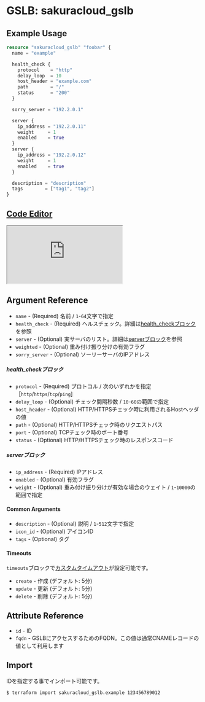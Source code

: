 # GSLB: sakuracloud_gslb

## Example Usage

```tf
resource "sakuracloud_gslb" "foobar" {
  name = "example"

  health_check {
    protocol    = "http"
    delay_loop  = 10
    host_header = "example.com"
    path        = "/"
    status      = "200"
  }

  sorry_server = "192.2.0.1"

  server {
    ip_address = "192.2.0.11"
    weight     = 1
    enabled    = true
  }
  server {
    ip_address = "192.2.0.12"
    weight     = 1
    enabled    = true
  }

  description = "description"
  tags        = ["tag1", "tag2"]
}
```

<div class="editor">

<h2><a href="https://zouen-alpha.usacloud.jp/#resource/gslb" target="_blank" rel="noopener noreferrer">Code Editor</a></h2>

<iframe src="https://zouen-alpha.usacloud.jp/#resource/gslb"></iframe>

</div>


## Argument Reference

* `name` - (Required) 名前 / `1`-`64`文字で指定
* `health_check` - (Required) ヘルスチェック。詳細は[health_checkブロック](#health_check)を参照
* `server` - (Optional) 実サーバのリスト。詳細は[serverブロック](#server)を参照
* `weighted` - (Optional) 重み付け振り分けの有効フラグ
* `sorry_server` - (Optional) ソーリーサーバのIPアドレス

##### health_checkブロック

* `protocol` - (Required) プロトコル / 次のいずれかを指定［`http`/`https`/`tcp`/`ping`]
* `delay_loop` - (Optional) チェック間隔秒数 / `10`-`60`の範囲で指定
* `host_header` - (Optional) HTTP/HTTPSチェック時に利用されるHostヘッダの値
* `path` - (Optional) HTTP/HTTPSチェック時のリクエストパス
* `port` - (Optional) TCPチェック時のポート番号
* `status` - (Optional) HTTP/HTTPSチェック時のレスポンスコード

##### serverブロック

* `ip_address` - (Required) IPアドレス
* `enabled` - (Optional) 有効フラグ
* `weight` - (Optional) 重み付け振り分けが有効な場合のウェイト / `1`-`10000`の範囲で指定

#### Common Arguments

* `description` - (Optional) 説明 / `1`-`512`文字で指定
* `icon_id` - (Optional) アイコンID
* `tags` - (Optional) タグ


#### Timeouts

`timeouts`ブロックで[カスタムタイムアウト](https://www.terraform.io/docs/configuration/resources.html#operation-timeouts)が設定可能です。  

* `create` - 作成 (デフォルト: 5分)
* `update` - 更新 (デフォルト: 5分)
* `delete` - 削除 (デフォルト: 5分)

## Attribute Reference

* `id` - ID
* `fqdn` - GSLBにアクセスするためのFQDN。この値は通常CNAMEレコードの値として利用します


## Import

IDを指定する事でインポート可能です。

```bash
$ terraform import sakuracloud_gslb.example 123456789012
```
